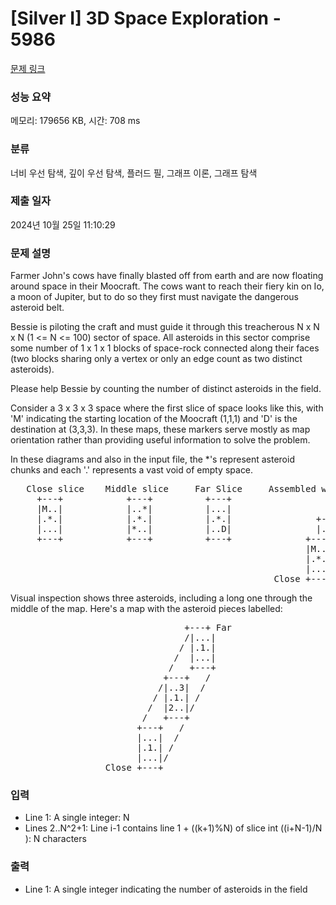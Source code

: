 # [Silver I] 3D Space Exploration - 5986 

[문제 링크](https://www.acmicpc.net/problem/5986) 

### 성능 요약

메모리: 179656 KB, 시간: 708 ms

### 분류

너비 우선 탐색, 깊이 우선 탐색, 플러드 필, 그래프 이론, 그래프 탐색

### 제출 일자

2024년 10월 25일 11:10:29

### 문제 설명

<p>Farmer John's cows have finally blasted off from earth and are now floating around space in their Moocraft. The cows want to reach their fiery kin on Io, a moon of Jupiter, but to do so they first must navigate the dangerous asteroid belt.</p>

<p>Bessie is piloting the craft and must guide it through this treacherous N x N x N (1 <= N <= 100) sector of space. All asteroids in this sector comprise some number of 1 x 1 x 1 blocks of space-rock connected along their faces (two blocks sharing only a vertex or only an edge count as two distinct asteroids).</p>

<p>Please help Bessie by counting the number of distinct asteroids in the field.</p>

<p>Consider a 3 x 3 x 3 space where the first slice of space looks like this, with 'M' indicating the starting location of the Moocraft (1,1,1) and 'D' is the destination at (3,3,3). In these maps, these markers serve mostly as map orientation rather than providing useful information to solve the problem.</p>

<p>In these diagrams and also in the input file, the *'s represent asteroid chunks and each '.' represents a vast void of empty space.</p>

<pre>   Close slice    Middle slice     Far Slice     Assembled with overlaps
     +---+            +---+          +---+                  +---+ Far
     |M..|            |..*|          |...|                  |...|
     |.*.|            |.*.|          |.*.|                +---+.|
     |...|            |*..|          |..D|                |..*|D|
     +---+            +---+          +---+              +---+.|-+
                                                        |M..|.|
                                                        |.*.|-+
                                                        |...|
                                                  Close +---+</pre>

<p>Visual inspection shows three asteroids, including a long one through the middle of the map. Here's a map with the asteroid pieces labelled:</p>

<pre>                                 +---+ Far
                                 /|...|
                                / |.1.|
                               /  |...|
                              /   +---+
                             +---+   /
                            /|..3|  /  
                           / |.1.| /
                          /  |2..|/
                         /   +---+
                        +---+   /
                        |...|  /
                        |.1.| /
                        |...|/
                  Close +---+</pre>

### 입력 

 <ul>
	<li>Line 1: A single integer: N</li>
	<li>Lines 2..N^2+1: Line i-1 contains line 1 + ((k+1)%N) of slice int ((i+N-1)/N ): N characters</li>
</ul>

<p> </p>

### 출력 

 <ul>
	<li>Line 1: A single integer indicating the number of asteroids in the field</li>
</ul>

<p> </p>

